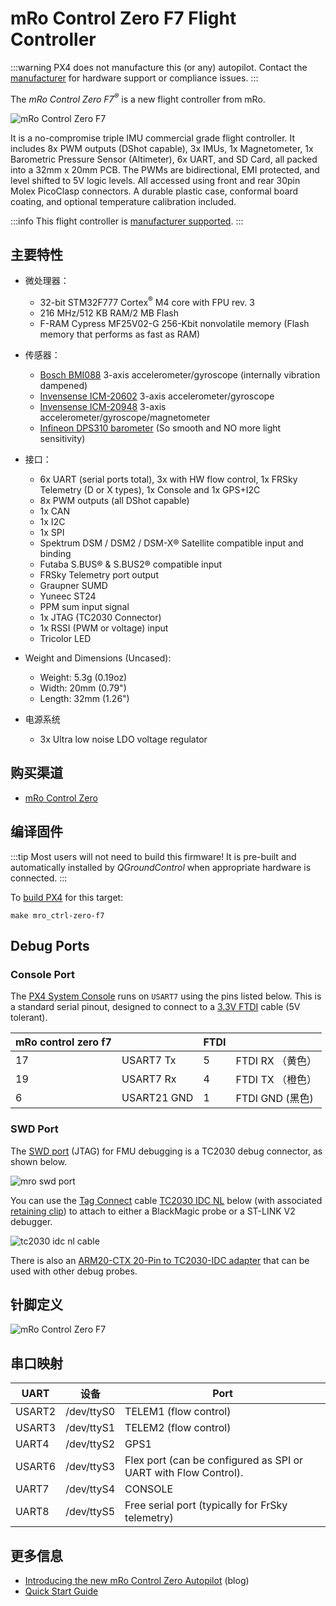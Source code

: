 # mRo Control Zero F7 Flight Controller

:::warning
PX4 does not manufacture this (or any) autopilot.
Contact the [manufacturer](https://store.mrobotics.io/) for hardware support or compliance issues.
:::

The _mRo Control Zero F7<sup>&reg;</sup>_ is a new flight controller from mRo.

![mRo Control Zero F7](../../assets/flight_controller/mro_control_zero_f7/mro_control_zero_f7.jpg)

It is a no-compromise triple IMU commercial grade flight controller.
It includes 8x PWM outputs (DShot capable), 3x IMUs, 1x Magnetometer, 1x Barometric Pressure Sensor (Altimeter), 6x UART, and SD Card, all packed into a 32mm x 20mm PCB.
The PWMs are bidirectional, EMI protected, and level shifted to 5V logic levels.
All accessed using front and rear 30pin Molex PicoClasp connectors.
A durable plastic case, conformal board coating, and optional temperature calibration included.

:::info
This flight controller is [manufacturer supported](../flight_controller/autopilot_manufacturer_supported.md).
:::

## 主要特性

- 微处理器：

  - 32-bit STM32F777 Cortex<sup>&reg;</sup> M4 core with FPU rev. 3
  - 216 MHz/512 KB RAM/2 MB Flash
  - F-RAM Cypress MF25V02-G 256-Kbit nonvolatile memory (Flash memory that performs as fast as RAM)

- 传感器：

  - [Bosch BMI088](https://www.bosch-sensortec.com/bst/products/all_products/bmi088_1) 3-axis accelerometer/gyroscope (internally vibration dampened)
  - [Invensense ICM-20602](https://www.invensense.com/products/motion-tracking/6-axis/icm-20602/) 3-axis accelerometer/gyroscope
  - [Invensense ICM-20948](https://www.invensense.com/products/motion-tracking/9-axis/icm-20948/) 3-axis accelerometer/gyroscope/magnetometer
  - [Infineon DPS310 barometer](https://www.infineon.com/cms/en/product/sensor/pressure-sensors/pressure-sensors-for-iot/dps310/) (So smooth and NO more light sensitivity)

- 接口：

  - 6x UART (serial ports total), 3x with HW flow control, 1x FRSky Telemetry (D or X types), 1x Console and 1x GPS+I2C
  - 8x PWM outputs (all DShot capable)
  - 1x CAN
  - 1x I2C
  - 1x SPI
  - Spektrum DSM / DSM2 / DSM-X® Satellite compatible input and binding
  - Futaba S.BUS® & S.BUS2® compatible input
  - FRSky Telemetry port output
  - Graupner SUMD
  - Yuneec ST24
  - PPM sum input signal
  - 1x JTAG (TC2030 Connector)
  - 1x RSSI (PWM or voltage) input
  - Tricolor LED

- Weight and Dimensions (Uncased):

  - Weight: 5.3g (0.19oz)
  - Width: 20mm (0.79")
  - Length: 32mm (1.26")

- 电源系统
  - 3x Ultra low noise LDO voltage regulator

## 购买渠道

- [mRo Control Zero](https://store.mrobotics.io/mRo-Control-Zero-F7-p/mro-ctrl-zero-f7.htm)

## 编译固件

:::tip
Most users will not need to build this firmware!
It is pre-built and automatically installed by _QGroundControl_ when appropriate hardware is connected.
:::

To [build PX4](../dev_setup/building_px4.md) for this target:

```
make mro_ctrl-zero-f7
```

## Debug Ports

### Console Port

The [PX4 System Console](../debug/system_console.md) runs on `USART7` using the pins listed below.
This is a standard serial pinout, designed to connect to a [3.3V FTDI](https://www.digikey.com/en/products/detail/TTL-232R-3V3/768-1015-ND/1836393) cable (5V tolerant).

| mRo control zero f7 |             | FTDI |                                  |
| ------------------- | ----------- | ---- | -------------------------------- |
| 17                  | USART7 Tx   | 5    | FTDI RX （黄色）                     |
| 19                  | USART7 Rx   | 4    | FTDI TX （橙色）                     |
| 6                   | USART21 GND | 1    | FTDI GND (黑色) |

### SWD Port

The [SWD port](../debug/swd_debug.md) (JTAG) for FMU debugging is a TC2030 debug connector, as shown below.

![mro swd port](../../assets/flight_controller/mro_control_zero_f7/mro_control_zero_f7_swd.jpg)

You can use the [Tag Connect](https://www.tag-connect.com/) cable [TC2030 IDC NL](https://www.tag-connect.com/product/tc2030-idc-nl) below (with associated [retaining clip](https://www.tag-connect.com/product/tc2030-clip-retaining-clip-board-for-tc2030-nl-cables)) to attach to either a BlackMagic probe or a ST-LINK V2 debugger.

![tc2030 idc nl cable](../../assets/flight_controller/mro_control_zero_f7/tc2030_idc_nl.jpg)

There is also an [ARM20-CTX 20-Pin to TC2030-IDC adapter](https://www.tag-connect.com/product/arm20-ctx-20-pin-to-tc2030-idc-adapter-for-cortex) that can be used with other debug probes.

## 针脚定义

![mRo Control Zero F7](../../assets/flight_controller/mro_control_zero_f7/mro_control_pinouts.jpg)

## 串口映射

| UART   | 设备         | Port                                                                                               |
| ------ | ---------- | -------------------------------------------------------------------------------------------------- |
| USART2 | /dev/ttyS0 | TELEM1 (flow control)                                                           |
| USART3 | /dev/ttyS1 | TELEM2 (flow control)                                                           |
| UART4  | /dev/ttyS2 | GPS1                                                                                               |
| USART6 | /dev/ttyS3 | Flex port (can be configured as SPI or UART with Flow Control). |
| UART7  | /dev/ttyS4 | CONSOLE                                                                                            |
| UART8  | /dev/ttyS5 | Free serial port (typically for FrSky telemetry)                                |

<!-- Note: Got ports using https://github.com/PX4/PX4-user_guide/pull/672#issuecomment-598198434 -->

<!-- https://github.com/PX4/PX4-Autopilot/blob/main/boards/mro/ctrl-zero-f7/nuttx-config/nsh/defconfig#L202-L207 -->

## 更多信息

- [Introducing the new mRo Control Zero Autopilot](https://mrobotics.io/introducing-the-new-mro-control-zero-autopilot/) (blog)
- [Quick Start Guide](https://mrobotics.io/mrocontrolzero/)
